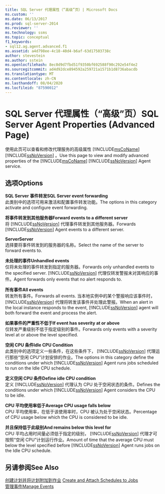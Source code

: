 ```yaml
---
title: SQL Server 代理属性（“高级”页）| Microsoft Docs
ms.custom: ''
ms.date: 06/13/2017
ms.prod: sql-server-2014
ms.reviewer: ''
ms.technology: ssms
ms.topic: conceptual
f1_keywords:
- sql12.ag.agent.advanced.f1
ms.assetid: a4d798ee-4c18-40d4-b6af-63d17503738c
author: stevestein
ms.author: sstein
ms.openlocfilehash: 8ec0d9d7fbd51f9350bf692588f90c292e54f4e2
ms.sourcegitcommit: ad4d92dce894592a259721a1571b1d8736abacdb
ms.translationtype: MT
ms.contentlocale: zh-CN
ms.lasthandoff: 08/04/2020
ms.locfileid: "87590012"
---
```

# <a name="sql-server-agent-properties-advanced-page"></a><span data-ttu-id="cdeb1-102">SQL Server 代理属性（“高级”页）</span><span class="sxs-lookup"><span data-stu-id="cdeb1-102">SQL Server Agent Properties (Advanced Page)</span></span>
  <span data-ttu-id="cdeb1-103">使用此页可以查看和修改代理服务的高级属性 [!INCLUDE[msCoName](../../includes/msconame-md.md)] [!INCLUDE[ssNoVersion](../../includes/ssnoversion-md.md)] 。</span><span class="sxs-lookup"><span data-stu-id="cdeb1-103">Use this page to view and modify advanced properties of the [!INCLUDE[msCoName](../../includes/msconame-md.md)] [!INCLUDE[ssNoVersion](../../includes/ssnoversion-md.md)] Agent service.</span></span>  
  
## <a name="options"></a><span data-ttu-id="cdeb1-104">选项</span><span class="sxs-lookup"><span data-stu-id="cdeb1-104">Options</span></span>  
 <span data-ttu-id="cdeb1-105">**SQL Server 事件转发**</span><span class="sxs-lookup"><span data-stu-id="cdeb1-105">**SQL Server event forwarding**</span></span>  
 <span data-ttu-id="cdeb1-106">此类别中的选项可用来激活和配置事件转发功能。</span><span class="sxs-lookup"><span data-stu-id="cdeb1-106">The options in this category activate and configure event forwarding.</span></span>  
  
 <span data-ttu-id="cdeb1-107">**将事件转发到其他服务器**</span><span class="sxs-lookup"><span data-stu-id="cdeb1-107">**Forward events to a different server**</span></span>  
 <span data-ttu-id="cdeb1-108">将 [!INCLUDE[ssNoVersion](../../includes/ssnoversion-md.md)] 代理事件转发到其他服务器。</span><span class="sxs-lookup"><span data-stu-id="cdeb1-108">Forwards [!INCLUDE[ssNoVersion](../../includes/ssnoversion-md.md)] Agent events to a different server.</span></span>  
  
 <span data-ttu-id="cdeb1-109">**Server**</span><span class="sxs-lookup"><span data-stu-id="cdeb1-109">**Server**</span></span>  
 <span data-ttu-id="cdeb1-110">选择要将事件转发到的服务器的名称。</span><span class="sxs-lookup"><span data-stu-id="cdeb1-110">Select the name of the server to forward events to.</span></span>  
  
 <span data-ttu-id="cdeb1-111">**未处理的事件**</span><span class="sxs-lookup"><span data-stu-id="cdeb1-111">**Unhandled events**</span></span>  
 <span data-ttu-id="cdeb1-112">仅将未处理的事件转发到指定的服务器。</span><span class="sxs-lookup"><span data-stu-id="cdeb1-112">Forwards only unhandled events to the specified server.</span></span> [!INCLUDE[ssNoVersion](../../includes/ssnoversion-md.md)] <span data-ttu-id="cdeb1-113">代理仅转发警报未对其响应的事件。</span><span class="sxs-lookup"><span data-stu-id="cdeb1-113">Agent forwards only events that no alert responds to.</span></span>  
  
 <span data-ttu-id="cdeb1-114">**所有事件**</span><span class="sxs-lookup"><span data-stu-id="cdeb1-114">**All events**</span></span>  
 <span data-ttu-id="cdeb1-115">转发所有事件。</span><span class="sxs-lookup"><span data-stu-id="cdeb1-115">Forwards all events.</span></span> <span data-ttu-id="cdeb1-116">当本地实例中的某个警报响应该事件时， [!INCLUDE[ssNoVersion](../../includes/ssnoversion-md.md)] 代理将转发该事件并处理此警报。</span><span class="sxs-lookup"><span data-stu-id="cdeb1-116">When an alert in the local instance responds to the event, [!INCLUDE[ssNoVersion](../../includes/ssnoversion-md.md)] agent will both forward the event and process the alert.</span></span>  
  
 <span data-ttu-id="cdeb1-117">**如果事件的严重性不低于**</span><span class="sxs-lookup"><span data-stu-id="cdeb1-117">**If event has severity at or above**</span></span>  
 <span data-ttu-id="cdeb1-118">仅转发严重级别不低于指定级别的事件。</span><span class="sxs-lookup"><span data-stu-id="cdeb1-118">Forwards only events with a severity level at or above the level specified.</span></span>  
  
 <span data-ttu-id="cdeb1-119">**空闲 CPU 条件**</span><span class="sxs-lookup"><span data-stu-id="cdeb1-119">**Idle CPU Condition**</span></span>  
 <span data-ttu-id="cdeb1-120">此类别中的选项定义一些条件，在这些条件下， [!INCLUDE[ssNoVersion](../../includes/ssnoversion-md.md)] 代理运行那些“空闲 CPU”计划安排的作业。</span><span class="sxs-lookup"><span data-stu-id="cdeb1-120">The options in this category define the conditions under which [!INCLUDE[ssNoVersion](../../includes/ssnoversion-md.md)] Agent runs jobs scheduled to run on the Idle CPU schedule.</span></span>  
  
 <span data-ttu-id="cdeb1-121">**定义空闲 CPU 条件**</span><span class="sxs-lookup"><span data-stu-id="cdeb1-121">**Define idle CPU condition**</span></span>  
 <span data-ttu-id="cdeb1-122">定义 [!INCLUDE[ssNoVersion](../../includes/ssnoversion-md.md)] 代理认为 CPU 处于空闲状态的条件。</span><span class="sxs-lookup"><span data-stu-id="cdeb1-122">Defines the conditions under which [!INCLUDE[ssNoVersion](../../includes/ssnoversion-md.md)] Agent considers the CPU to be idle.</span></span>  
  
 <span data-ttu-id="cdeb1-123">**CPU 平均使用率低于**</span><span class="sxs-lookup"><span data-stu-id="cdeb1-123">**Average CPU usage falls below**</span></span>  
 <span data-ttu-id="cdeb1-124">CPU 平均使用率，在低于该使用率时，CPU 被认为处于空闲状态。</span><span class="sxs-lookup"><span data-stu-id="cdeb1-124">Percentage of CPU usage below which the CPU is considered to be idle.</span></span>  
  
 <span data-ttu-id="cdeb1-125">**并且保持低于此级别**</span><span class="sxs-lookup"><span data-stu-id="cdeb1-125">**And remains below this level for**</span></span>  
 <span data-ttu-id="cdeb1-126">CPU 平均占用时间量必须低于指定的级别， [!INCLUDE[ssNoVersion](../../includes/ssnoversion-md.md)] 代理才可按照“空闲 CPU”计划运行作业。</span><span class="sxs-lookup"><span data-stu-id="cdeb1-126">Amount of time that the average CPU must below the level specified before [!INCLUDE[ssNoVersion](../../includes/ssnoversion-md.md)] Agent runs jobs on the Idle CPU schedule.</span></span>  
  
## <a name="see-also"></a><span data-ttu-id="cdeb1-127">另请参阅</span><span class="sxs-lookup"><span data-stu-id="cdeb1-127">See Also</span></span>  
 <span data-ttu-id="cdeb1-128">[创建计划并将计划附加到作业](create-and-attach-schedules-to-jobs.md) </span><span class="sxs-lookup"><span data-stu-id="cdeb1-128">[Create and Attach Schedules to Jobs](create-and-attach-schedules-to-jobs.md) </span></span>  
 [<span data-ttu-id="cdeb1-129">管理事件</span><span class="sxs-lookup"><span data-stu-id="cdeb1-129">Manage Events</span></span>](manage-events.md)  
  
  
